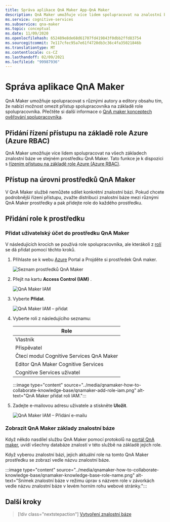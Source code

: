 ```yaml
---
title: Správa aplikace QnA Maker App-QnA Maker
description: QnA Maker umožňuje více lidem spolupracovat na znalostní bázi. QnA Maker nabízí možnost zlepšit kvalitu znalostní báze s aktivním učením. Jednu z nich můžete zkontrolovat, přijmout nebo odmítnout a přidat, aniž byste museli odebírat nebo měnit stávající otázky.
ms.service: cognitive-services
ms.subservice: qna-maker
ms.topic: conceptual
ms.date: 11/09/2020
ms.openlocfilehash: 652489e8de68d61707fd419843f0dbb2ffd83754
ms.sourcegitcommit: 7e117cfec95a7e61f4720db3c36c4fa35021846b
ms.translationtype: MT
ms.contentlocale: cs-CZ
ms.lasthandoff: 02/09/2021
ms.locfileid: "99987936"
---
```

# <a name="manage-qna-maker-app"></a>Správa aplikace QnA Maker

QnA Maker umožňuje spolupracovat s různými autory a editory obsahu tím, že nabízí možnost omezit přístup spolupracovníka na základě role spolupracovníka.
Přečtěte si další informace o [QnA maker konceptech ověřování spolupracovníka](../Concepts/role-based-access-control.md).

## <a name="add-azure-role-based-access-control-azure-rbac"></a>Přidání řízení přístupu na základě role Azure (Azure RBAC)

QnA Maker umožňuje více lidem spolupracovat na všech základech znalostní báze ve stejném prostředku QnA Maker. Tato funkce je k dispozici s [řízením přístupu na základě role Azure (Azure RBAC)](../../../role-based-access-control/role-assignments-portal.md).

## <a name="access-at-the-qna-maker-resource-level"></a>Přístup na úrovni prostředků QnA Maker

V QnA Maker službě nemůžete sdílet konkrétní znalostní bázi. Pokud chcete podrobnější řízení přístupu, zvažte distribuci znalostní báze mezi různými QnA Maker prostředky a pak přidejte role do každého prostředku.

## <a name="add-a-role-to-a-resource"></a>Přidání role k prostředku

### <a name="add-a-user-account-to-the-qna-maker-resource"></a>Přidat uživatelský účet do prostředku QnA Maker

V následujících krocích se používá role spolupracovníka, ale kterákoli z [rolí](../reference-role-based-access-control.md) se dá přidat pomocí těchto kroků.

1. Přihlaste se k webu [Azure](https://portal.azure.com/) Portal a Projděte si prostředek QnA maker.

    ![Seznam prostředků QnA Maker](../media/qnamaker-how-to-collaborate-knowledge-base/qnamaker-resource-list.png)

1. Přejít na kartu **Access Control (IAM)** .

    ![QnA Maker IAM](../media/qnamaker-how-to-collaborate-knowledge-base/qnamaker-iam.png)

1. Vyberte **Přidat**.

    ![QnA Maker IAM – přidat](../media/qnamaker-how-to-collaborate-knowledge-base/qnamaker-iam-add.png)

1. Vyberte roli z následujícího seznamu:

    |Role|
    |--|
    |Vlastník|
    |Přispěvatel|
    |Čtecí modul Cognitive Services QnA Maker|
    |Editor QnA Maker Cognitive Services|
    |Cognitive Services uživatel|

    :::image type="content" source="../media/qnamaker-how-to-collaborate-knowledge-base/qnamaker-add-role-iam.png" alt-text="QnA Maker přidat roli IAM.":::

1. Zadejte e-mailovou adresu uživatele a stiskněte **Uložit**.

    ![QnA Maker IAM – Přidání e-mailu](../media/qnamaker-how-to-collaborate-knowledge-base/qnamaker-iam-add-email.png)

### <a name="view-qna-maker-knowledge-bases"></a>Zobrazit QnA Maker základy znalostní báze

Když někdo nasdílel službu QnA Maker pomocí protokolů na [portál QnA maker](https://qnamaker.ai), uvidí všechny databáze znalostí v této službě na základě jejich role.

Když vyberou znalostní bázi, jejich aktuální role na tomto QnA Maker prostředku se zobrazí vedle názvu znalostní báze.

:::image type="content" source="../media/qnamaker-how-to-collaborate-knowledge-base/qnamaker-knowledge-base-role-name.png" alt-text="Snímek znalostní báze v režimu úprav s názvem role v závorkách vedle názvu znalostní báze v levém horním rohu webové stránky.":::

## <a name="next-steps"></a>Další kroky

> [!div class="nextstepaction"]
> [Vytvoření znalostní báze](./manage-knowledge-bases.md)
